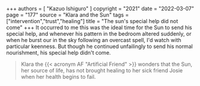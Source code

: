 +++
authors = [
  "Kazuo Ishiguro"
]
copyright = "2021"
date = "2022-03-07"
page = "177"
source = "Klara and the Sun"
tags = ["intervention","trust","healing"]
title = "The sun's special help did not come"
+++
It occurred to me this was the ideal time for the Sun to send his special help, and whenever his pattern in the bedroom altered suddenly, or when he burst our in the sky following an overcast spell, I'd watch with particular keenness. But though he continued unfailingly to send his normal nourishment, his special help didn't come.

> Klara the {{< acronym AF "Artificial Friend" >}} wonders that the Sun, her source of life, has not brought healing to her sick friend Josie when her health begins to fail.
